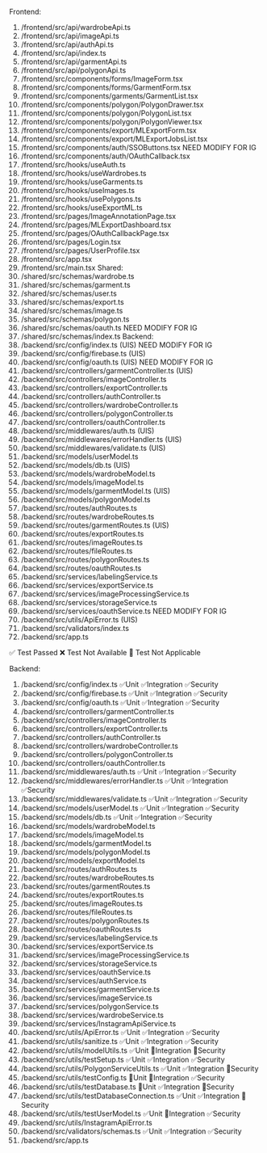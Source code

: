 Frontend:
1. /frontend/src/api/wardrobeApi.ts
2. /frontend/src/api/imageApi.ts
3. /frontend/src/api/authApi.ts
4. /frontend/src/api/index.ts
5. /frontend/src/api/garmentApi.ts
6. /frontend/src/api/polygonApi.ts
7. /frontend/src/components/forms/ImageForm.tsx
8. /frontend/src/components/forms/GarmentForm.tsx
9. /frontend/src/components/garments/GarmentList.tsx
10. /frontend/src/components/polygon/PolygonDrawer.tsx
11. /frontend/src/components/polygon/PolygonList.tsx
12. /frontend/src/components/polygon/PolygonViewer.tsx
13. /frontend/src/components/export/MLExportForm.tsx
14. /frontend/src/components/export/MLExportJobsList.tsx
15. /frontend/src/components/auth/SSOButtons.tsx NEED MODIFY FOR IG
16. /frontend/src/components/auth/OAuthCallback.tsx
17. /frontend/src/hooks/useAuth.ts
18. /frontend/src/hooks/useWardrobes.ts
19. /frontend/src/hooks/useGarments.ts
20. /frontend/src/hooks/useImages.ts
21. /frontend/src/hooks/usePolygons.ts
22. /frontend/src/hooks/useExportML.ts
23. /frontend/src/pages/ImageAnnotationPage.tsx
24. /frontend/src/pages/MLExportDashboard.tsx
25. /frontend/src/pages/OAuthCallbackPage.tsx
26. /frontend/src/pages/Login.tsx
27. /frontend/src/pages/UserProfile.tsx 
28. /frontend/src/app.tsx
29. /frontend/src/main.tsx
Shared:
1. /shared/src/schemas/wardrobe.ts
2. /shared/src/schemas/garment.ts
3. /shared/src/schemas/user.ts
4. /shared/src/schemas/export.ts
5. /shared/src/schemas/image.ts
6. /shared/src/schemas/polygon.ts
7. /shared/src/schemas/oauth.ts NEED MODIFY FOR IG
8. /shared/src/schemas/index.ts
Backend:
1. /backend/src/config/index.ts (UIS) NEED MODIFY FOR IG
2. /backend/src/config/firebase.ts (UIS) 
3. /backend/src/config/oauth.ts (UIS) NEED MODIFY FOR IG
4. /backend/src/controllers/garmentController.ts (UIS)
5. /backend/src/controllers/imageController.ts
6. /backend/src/controllers/exportController.ts
7. /backend/src/controllers/authController.ts
8. /backend/src/controllers/wardrobeController.ts
9. /backend/src/controllers/polygonController.ts
10. /backend/src/controllers/oauthController.ts
11. /backend/src/middlewares/auth.ts (UIS)
12. /backend/src/middlewares/errorHandler.ts (UIS)
13. /backend/src/middlewares/validate.ts (UIS)
14. /backend/src/models/userModel.ts
15. /backend/src/models/db.ts (UIS)
16. /backend/src/models/wardrobeModel.ts
17. /backend/src/models/imageModel.ts
18. /backend/src/models/garmentModel.ts (UIS)
19. /backend/src/models/polygonModel.ts
20. /backend/src/routes/authRoutes.ts
21. /backend/src/routes/wardrobeRoutes.ts
22. /backend/src/routes/garmentRoutes.ts (UIS)
23. /backend/src/routes/exportRoutes.ts
24. /backend/src/routes/imageRoutes.ts
25. /backend/src/routes/fileRoutes.ts
26. /backend/src/routes/polygonRoutes.ts
27. /backend/src/routes/oauthRoutes.ts
28. /backend/src/services/labelingService.ts
29. /backend/src/services/exportService.ts
30. /backend/src/services/imageProcessingService.ts
31. /backend/src/services/storageService.ts
32. /backend/src/services/oauthService.ts NEED MODIFY FOR IG
33. /backend/src/utils/ApiError.ts (UIS)
34. /backend/src/validators/index.ts
35. /backend/src/app.ts


























✅ Test Passed
❌ Test Not Available
🔔 Test Not Applicable

Backend:
1. /backend/src/config/index.ts                         ✅Unit ✅Integration ✅Security
2. /backend/src/config/firebase.ts                      ✅Unit ✅Integration ✅Security
3. /backend/src/config/oauth.ts                         ✅Unit ✅Integration ✅Security
4. /backend/src/controllers/garmentController.ts        
5. /backend/src/controllers/imageController.ts          
6. /backend/src/controllers/exportController.ts         
7. /backend/src/controllers/authController.ts          
8. /backend/src/controllers/wardrobeController.ts       
9. /backend/src/controllers/polygonController.ts        
10. /backend/src/controllers/oauthController.ts         
11. /backend/src/middlewares/auth.ts                    ✅Unit ✅Integration ✅Security
12. /backend/src/middlewares/errorHandler.ts            ✅Unit ✅Integration ✅Security
13. /backend/src/middlewares/validate.ts                ✅Unit ✅Integration ✅Security
14. /backend/src/models/userModel.ts                    ✅Unit ✅Integration ✅Security
15. /backend/src/models/db.ts                           ✅Unit ✅Integration ✅Security
16. /backend/src/models/wardrobeModel.ts
17. /backend/src/models/imageModel.ts
18. /backend/src/models/garmentModel.ts
19. /backend/src/models/polygonModel.ts
20. /backend/src/models/exportModel.ts
21. /backend/src/routes/authRoutes.ts
22. /backend/src/routes/wardrobeRoutes.ts
23. /backend/src/routes/garmentRoutes.ts
24. /backend/src/routes/exportRoutes.ts
25. /backend/src/routes/imageRoutes.ts
26. /backend/src/routes/fileRoutes.ts
27. /backend/src/routes/polygonRoutes.ts
28. /backend/src/routes/oauthRoutes.ts
29. /backend/src/services/labelingService.ts
30. /backend/src/services/exportService.ts
31. /backend/src/services/imageProcessingService.ts
32. /backend/src/services/storageService.ts
33. /backend/src/services/oauthService.ts
34. /backend/src/services/authService.ts
35. /backend/src/services/garmentService.ts
36. /backend/src/services/imageService.ts
37. /backend/src/services/polygonService.ts
38. /backend/src/services/wardrobeService.ts
39. /backend/src/services/InstagramApiService.ts
40. /backend/src/utils/ApiError.ts                        ✅Unit ✅Integration ✅Security
41. /backend/src/utils/sanitize.ts                        ✅Unit ✅Integration ✅Security
42. /backend/src/utils/modelUtils.ts                      ✅Unit 🔔Integration 🔔Security
43. /backend/src/utils/testSetup.ts                       ✅Unit ✅Integration ✅Security
44. /backend/src/utils/PolygonServiceUtils.ts             ✅Unit ✅Integration 🔔Security
45. /backend/src/utils/testConfig.ts                      🔔Unit 🔔Integration ✅Security
46. /backend/src/utils/testDatabase.ts                    🔔Unit ✅Integration 🔔Security
47. /backend/src/utils/testDatabaseConnection.ts          ✅Unit ✅Integration 🔔Security
48. /backend/src/utils/testUserModel.ts                   ✅Unit 🔔Integration ✅Security
49. /backend/src/utils/InstagramApiError.ts
50. /backend/src/validators/schemas.ts                    ✅Unit ✅Integration ✅Security
51. /backend/src/app.ts